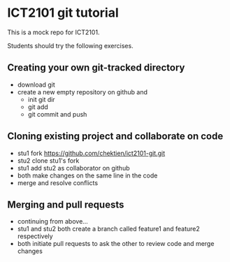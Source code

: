 # ICT2101 git tutorial
This is a mock repo for ICT2101.

Students should try the following exercises.

## Creating your own git-tracked directory
- download git
- create a new empty repository on github and
  - init git dir
  - git add
  - git commit and push

## Cloning existing project and collaborate on code
- stu1 fork https://github.com/chektien/ict2101-git.git
- stu2 clone stu1's fork
- stu1 add stu2 as collaborator on github
- both make changes on the same line in the code
- merge and resolve conflicts

## Merging and pull requests
- continuing from above...
- stu1 and stu2 both create a branch called feature1 and feature2 respectively
- both initiate pull requests to ask the other to review code and merge changes 
